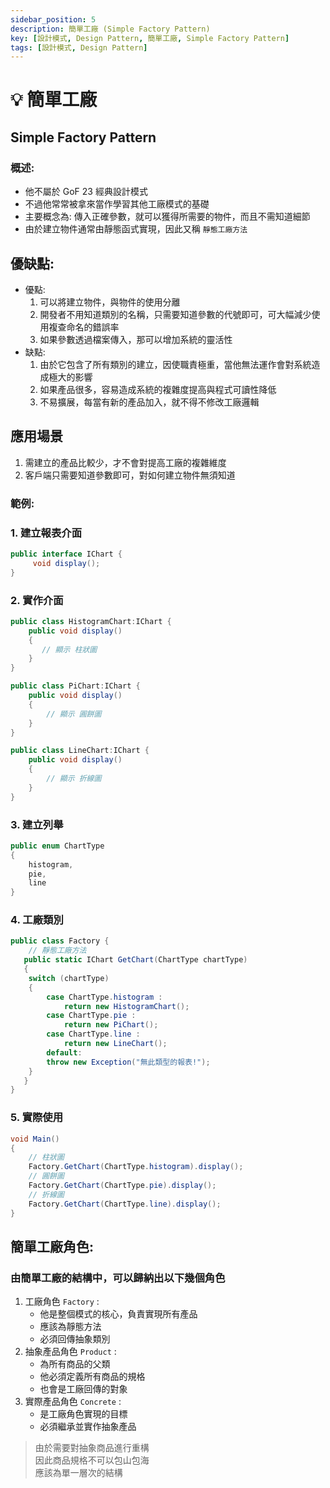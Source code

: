 ```yaml
---
sidebar_position: 5
description: 簡單工廠 (Simple Factory Pattern) 
key: [設計模式, Design Pattern, 簡單工廠, Simple Factory Pattern]
tags: [設計模式, Design Pattern]
---
```


# 💡 簡單工廠
## Simple Factory Pattern
### 概述:

- 他不屬於 GoF 23 經典設計模式
- 不過他常常被拿來當作學習其他工廠模式的基礎
- 主要概念為: 傳入正確參數，就可以獲得所需要的物件，而且不需知道細節
- 由於建立物件通常由靜態函式實現，因此又稱 `靜態工廠方法`

## 優缺點:

- 優點:
  1. 可以將建立物件，與物件的使用分離
  2. 開發者不用知道類別的名稱，只需要知道參數的代號即可，可大幅減少使用複查命名的錯誤率
  3. 如果參數透過檔案傳入，那可以增加系統的靈活性
- 缺點:
  1. 由於它包含了所有類別的建立，因使職責極重，當他無法運作會對系統造成極大的影響
  2. 如果產品很多，容易造成系統的複雜度提高與程式可讀性降低
  3. 不易擴展，每當有新的產品加入，就不得不修改工廠邏輯

## 應用場景

1. 需建立的產品比較少，才不會對提高工廠的複雜維度
2. 客戶端只需要知道參數即可，對如何建立物件無須知道

### 範例:

### 1. 建立報表介面

```csharp
public interface IChart {
     void display();
}
```

### 2. 實作介面

```csharp
public class HistogramChart:IChart {
    public void display()
    {
       // 顯示 柱狀圖
    }
}

public class PiChart:IChart {
    public void display()
    {
        // 顯示 圓餅圖
    }
}

public class LineChart:IChart {
    public void display()
    {
        // 顯示 折線圖
    }
}
```

### 3. 建立列舉

```csharp
public enum ChartType
{
    histogram,
    pie,
    line
}
```

### 4. 工廠類別

```csharp
public class Factory {
    // 靜態工廠方法
   public static IChart GetChart(ChartType chartType)
   {
    switch (chartType)
    {
        case ChartType.histogram :
            return new HistogramChart();
        case ChartType.pie :
            return new PiChart();
        case ChartType.line :
            return new LineChart();
        default:
        throw new Exception("無此類型的報表!");
    }
   }
}
```

### 5. 實際使用

```csharp
void Main()
{
    // 柱狀圖
    Factory.GetChart(ChartType.histogram).display();
    // 圓餅圖
    Factory.GetChart(ChartType.pie).display();
    // 折線圖
    Factory.GetChart(ChartType.line).display();
}
```

## 簡單工廠角色:

### 由簡單工廠的結構中，可以歸納出以下幾個角色

1. 工廠角色 `Factory` :
   - 他是整個模式的核心，負責實現所有產品
   - 應該為靜態方法
   - 必須回傳抽象類別
2. 抽象產品角色 `Product` :
   - 為所有商品的父類
   - 他必須定義所有商品的規格
   - 也會是工廠回傳的對象
3. 實際產品角色 `Concrete` :
   - 是工廠角色實現的目標
   - 必須繼承並實作抽象產品

> 由於需要對抽象商品進行重構\
> 因此商品規格不可以包山包海\
> 應該為單一層次的結構
